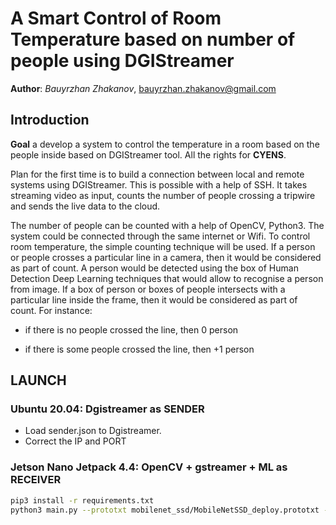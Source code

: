 # A Smart Control of Room Temperature based on number of people using DGIStreamer
**Author**: *Bauyrzhan Zhakanov*, [bauyrzhan.zhakanov@gmail.com](bauyrzhan.zhakanov@gmail.com)

## Introduction
**Goal** a develop a system to control the temperature in a room based on the people inside based on DGIStreamer tool. All the rights for **CYENS**.

Plan for the first time is to build a connection between local and remote systems using DGIStreamer. This is possible with a help of SSH. It takes streaming video as input, counts the number of people crossing a tripwire and sends the live data to the cloud. 

The number of people can be counted with a help of OpenCV, Python3. The system could be connected through the same internet or Wifi. To control room temperature, the simple counting technique will be used. If a person or people crosses a particular line in a camera, then it would be considered as part of count. A person would be detected using the box of Human Detection Deep Learning techniques that would allow to recognise a person from image. If a box of person or boxes of people intersects with a particular line inside the frame, then it would be considered as part of count. For instance:

- if there is no people crossed the line, then 0 person

- if there is some people crossed the line, then +1 person

## LAUNCH 

### Ubuntu 20.04: Dgistreamer as SENDER
- Load sender.json to Dgistreamer. 
- Correct the IP and PORT

### Jetson Nano Jetpack 4.4: OpenCV +  gstreamer + ML as RECEIVER

```bash
pip3 install -r requirements.txt
python3 main.py --prototxt mobilenet_ssd/MobileNetSSD_deploy.prototxt --model mobilenet_ssd/MobileNetSSD_deploy.caffemodel 
```
